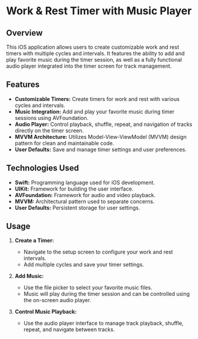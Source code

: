 # Work & Rest Timer with Music Player

## Overview

This iOS application allows users to create customizable work and rest timers with multiple cycles and intervals. It features the ability to add and play favorite music during the timer session, as well as a fully functional audio player integrated into the timer screen for track management.

## Features

- **Customizable Timers:** Create timers for work and rest with various cycles and intervals.
- **Music Integration:** Add and play your favorite music during timer sessions using AVFoundation.
- **Audio Player:** Control playback, shuffle, repeat, and navigation of tracks directly on the timer screen.
- **MVVM Architecture:** Utilizes Model-View-ViewModel (MVVM) design pattern for clean and maintainable code.
- **User Defaults:** Save and manage timer settings and user preferences.

## Technologies Used

- **Swift:** Programming language used for iOS development.
- **UIKit:** Framework for building the user interface.
- **AVFoundation:** Framework for audio and video playback.
- **MVVM:** Architectural pattern used to separate concerns.
- **User Defaults:** Persistent storage for user settings.

## Usage

1. **Create a Timer:** 
   - Navigate to the setup screen to configure your work and rest intervals.
   - Add multiple cycles and save your timer settings.

2. **Add Music:**
   - Use the file picker to select your favorite music files.
   - Music will play during the timer session and can be controlled using the on-screen audio player.

3. **Control Music Playback:**
   - Use the audio player interface to manage track playback, shuffle, repeat, and navigate between tracks.
